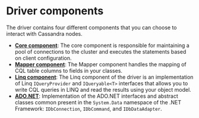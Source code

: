 # Driver components

The driver contains four different components that you can choose to interact with Cassandra nodes.

- [**Core component**](core): The core component is responsible for maintaining a pool of connections to the cluster and
executes the statements based on client configuration.
- [**Mapper component**](mapper): The Mapper component handles the mapping of CQL table columns to fields in your classes.
- [**Linq component**](linq): The Linq component of the driver is an implementation of Linq `IQueryProvider` and `IQueryable<T>`
 interfaces that allows you to write CQL queries in LINQ and read the results using your object model.
- [**ADO.NET**](adonet): Implementation of the ADO.NET interfaces and abstract classes common present in the `System.Data`
namespace of the .NET Framework: `IDbConnection`, `IDbCommand`, and `IDbDataAdapter`.
